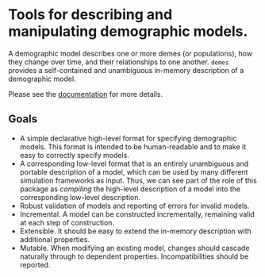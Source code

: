 # Tools for describing and manipulating demographic models.

A demographic model describes one or more demes (or populations),
how they change over time, and their relationships to one another.
`demes` provides a self-contained and unambiguous in-memory description
of a demographic model.

Please see the [documentation](https://grahamgower.github.io/demes-docs/main/index.html)
for more details.

## Goals
- A simple declarative high-level format for specifying demographic models. This format is 
  intended to be human-readable and to make it easy to correctly specify models.
- A corresponding low-level format that is an entirely unambiguous and portable description 
  of a model, which can be used by many different simulation frameworks as input. Thus,
  we can see part of the role of this package as *compiling* the high-level description of 
  a model into the corresponding low-level description.
- Robust validation of models and reporting of errors for invalid models.
- Incremental. A model can be constructed incrementally, remaining valid
  at each step of construction.
- Extensible. It should be easy to extend the in-memory description with
  additional properties.
- Mutable. When modifying an existing model, changes should cascade naturally
  through to dependent properties. Incompatibilities should be reported.
